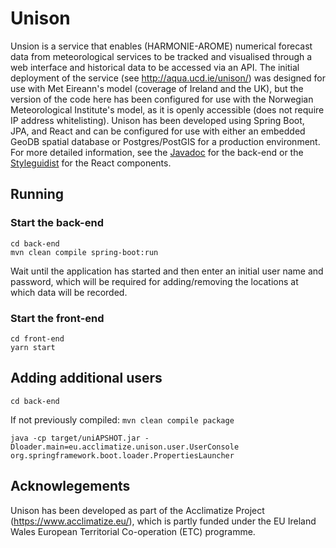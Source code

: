# Unison
Unsion is a service that enables (HARMONIE-AROME) numerical forecast data from meteorological services to be tracked and visualised through a web interface and historical data to be accessed via an API. The initial deployment of the service (see http://aqua.ucd.ie/unison/) was designed for use with Met Eireann's model (coverage of Ireland and the UK), but the version of the code here has been configured for use with the Norwegian Meteorological Institute's model, as it is openly accessible (does not require IP address whitelisting). Unison has been developed using Spring Boot, JPA, and React and can be configured for use with either an embedded GeoDB spatial database or Postgres/PostGIS for a production environment. For more detailed information, see the [Javadoc](https://conormuldoon.github.io/unison/docs/back-end/) for the back-end or the [Styleguidist](docs/https://conormuldoon.github.io/unison/docs/front-end/) for the React components.

## Running

### Start the back-end

```
cd back-end
mvn clean compile spring-boot:run
```
Wait until the application has started and then enter an initial user name and password, which will be required for adding/removing the locations at which data will be recorded.

### Start the front-end

```
cd front-end
yarn start
```
## Adding additional users

```
cd back-end
```
If not previously compiled: `mvn clean compile package`
```
java -cp target/uniAPSHOT.jar -Dloader.main=eu.acclimatize.unison.user.UserConsole org.springframework.boot.loader.PropertiesLauncher
```

## Acknowlegements
Unison has been developed as part of the Acclimatize Project (https://www.acclimatize.eu/), which is partly funded under the EU Ireland Wales European Territorial Co-operation (ETC) programme.
